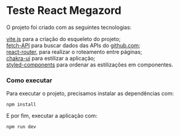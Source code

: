 # Teste React Megazord

O projeto foi criado com as seguintes tecnologias:

[vite.js](https://vitejs.dev/) para a criação do esqueleto do projeto;  
[fetch-API](https://developer.mozilla.org/en-US/docs/Web/API/Fetch_API/Using_Fetch) para buscar dados das APIs do [github.com](github.com);  
[react-router](https://reactrouter.com/en/main), para realizar o roteamento entre páginas;  
[chakra-ui](https://chakra-ui.com/) para estilizar a aplicação;  
[styled-components](https://styled-components.com/) para ordenar as estilizações em componentes.  

### Como executar

Para executar o projeto, precisamos instalar as dependências com:
```
npm install
```
E por fim, executar a aplicação com:
```
npm run dev
```
